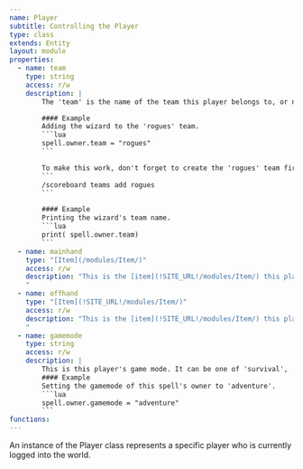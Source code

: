```yaml
---
name: Player
subtitle: Controlling the Player
type: class
extends: Entity
layout: module
properties:
  - name: team
    type: string
    access: r/w
    description: |
        The 'team' is the name of the team this player belongs to, or nil if he is not a member of any team.

        #### Example
        Adding the wizard to the 'rogues' team.
        ```lua
        spell.owner.team = "rogues"
        ```

        To make this work, don't forget to create the 'rogues' team first:
        ```
        /scoreboard teams add rogues
        ```

        #### Example
        Printing the wizard's team name.
        ```lua
        print( spell.owner.team)
        ```
  - name: mainhand
    type: "[Item](/modules/Item/)"
    access: r/w
    description: "This is the [item](!SITE_URL!/modules/Item/) this player is holding in his main hand.    
    "
  - name: offhand
    type: "[Item](!SITE_URL!/modules/Item/)"
    access: r/w
    description: "This is the [item](!SITE_URL!/modules/Item/) this player is holding in his off hand.    
    "
  - name: gamemode
    type: string
    access: r/w
    description: |
        This is this player's game mode. It can be one of 'survival', 'adventure', 'creative', 'spectator'.
        #### Example
        Setting the gamemode of this spell's owner to 'adventure'.
        ```lua
        spell.owner.gamemode = "adventure"
        ```
functions:
---
```


An instance of the <span class="notranslate">Player</span> class represents a specific player who is currently logged into the world.
